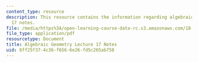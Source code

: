 ```yaml
---
content_type: resource
description: This resource contains the information regarding algebraic geometry lecture
  17 notes.
file: /media/https%3A/open-learning-course-data-rc.s3.amazonaws.com/18-725-algebraic-geometry-fall-2015/8ff25f374c36f6566e26fd5c265ab758_MIT18_725F15_lec17.pdf
file_type: application/pdf
resourcetype: Document
title: Algebraic Geometry Lecture 17 Notes
uid: 8ff25f37-4c36-f656-6e26-fd5c265ab758
---
```

